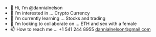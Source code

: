 - 👋 Hi, I’m @dannialnelson
- 👀 I’m interested in ... Crypto Currency
- 🌱 I’m currently learning ... Stocks and trading
- 💞️ I’m looking to collaborate on ... ETH and sex with a female
- 📫 How to reach me ... +1 541 244 8955 dannialnelson@gmail.com

<!---
dannialnelson/dannialnelson is a ✨ special ✨ repository because its `README.md` (this file) appears on your GitHub profile.
You can click the Preview link to take a look at your changes.
--->
